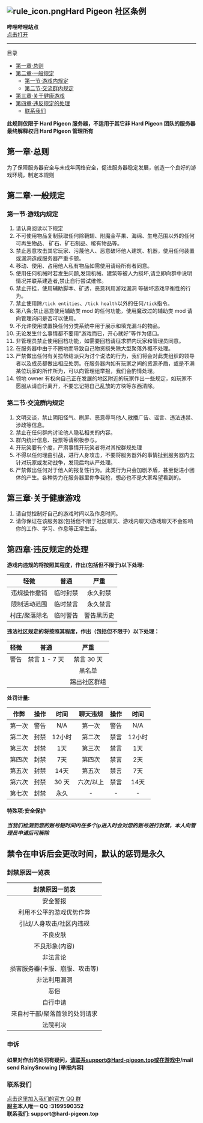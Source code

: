 ![rule_icon.png](https://s2.loli.net/2022/07/15/syzgfMehdVEw7pF.png)Hard Pigeon 社区条例
---

__哔哩哔哩站点__  
[点击打开](https://space.bilibili.com/592616376)  

----

目录
- [第一章·总则](#第一章总则)
- [第二章·一般规定](#第二章一般规定)
  - [第一节·游戏内规定](#第一节游戏内规定)
  - [第二节·交流群内规定](#第二节交流群内规定)
- [第三章·关于健康游戏](#第三章关于健康游戏)
- [第四章·违反规定的处理](#第四章违反规定的处理)
  - [联系我们](#联系我们)

__此规则仅限于 Hard Pigeon 服务器，不适用于其它非 Hard Pigeon 团队的服务器__  
__最终解释权归 Hard Pigeon 管理所有__

## 第一章·总则

为了保障服务器安全与未成年网络安全，促进服务器稳定发展，创造一个良好的游戏环境，制定本规则

## 第二章·一般规定

### 第一节·游戏内规定

1. 请认真阅读以下规定
2. 不可使用物品复制获取任何除鞘翅、附魔金苹果、海绵、生电范围以外的任何可再生物品、 矿石、矿石制品、稀有物品等。
3. 禁止恶意攻击其它玩家、污蔑他人、恶意破坏他人建筑、机器，使用任何装置或漏洞造成服务器严重卡顿。
4. 移动、使用、占用他人私有物品如需使用请经所有者同意。
5. 使用任何机械时若发生问题,发现机械、建筑等被人为损坏,请立即向群中说明情况并联系建造者,禁止自行尝试维修。
6. 禁止开挂，使用辅助脚本、矿透，恶意利用游戏漏洞 等破坏游戏平衡性的行为。
7. 禁止使用除`/tick entities`、`/tick health`以外的任何`/tick`指令。
8. 第八条;禁止恶意使用辅助类 mod 的任何功能，使用魔改过的辅助类 mod 请向管理询问是否可以使用。
9. 不允许使用或置换任何分类系统中用于展示和填充漏斗的物品。
10. 无论发生什么事情都不要用“游戏而已，开心就好”等作为借口。
11. 非管理员禁止使用回档功能，如需要回档请征求群内玩家和管理员同意。
12. 在服务器中由于不圈地而导致自己物资损失除大型聚落外概不处理。
13. 严禁做出任何有关拉帮结派只为讨个说法的行为，我们将会对此类组织的领导者以及成员都做出相应处罚。在服务器内如有玩家之间的资源矛盾，或是不满某位玩家的所作所为，可以向管理组举报，我们会酌情处理。
14. 领地 owner 有权向自己正在发展的地区附近的玩家作出一些规定，如玩家不愿服从请自行离开，不要忘记把自己乱放的方块等东西清除。

### 第二节·交流群内规定

1. 文明交谈，禁止阴阳怪气、刷屏、恶意辱骂他人,散播广告、谣言、违法违禁、 涉政等信息。
2. 禁止在任何群内讨论他人隐私相关的内容。
3. 群内统计信息、投票等请积极参与。
4. 开玩笑要有个度，严肃事情开玩笑者将对其按群规处理
5. 不得以任何理由引战，进行人身攻击，不要将服务器外的事情扯到服务器内去针对玩家或发动战争，发现后均从严处理。
6. 严禁做出任何对于他人的报复性行为。此类行为只会加剧矛盾，甚至促进小团体的产生。各种势力在服务器里你争我抢，想必也不是大家希望看到的。

## 第三章·关于健康游戏

1. 请自觉控制好自己的游戏时间以及作息时间。
2. 请你保证在该服务器(包括但不限于社区聊天、游戏内聊天)游戏聊天不会影响你的工作、学习、作息等正常生活。

## 第四章·违反规定的处理

__游戏内违规的将按照其程度，作出(包括但不限于)以下处理:__

| 轻微  | 普通 | 严重 |
| :-: | :-: | :-: |
|违规操作撤销|临时封禁|永久封禁|
|限制活动范围|临时禁言|永久禁言|
|村庄/聚落除名|临时警告|警告黑历史|

__违法社区规定的将按照其程度，作出（包括但不限于）以下处理：__

| 轻微  | 普通 | 严重 |
| :-: | :-: | :-: |
|警告|禁言 1 - 7 天|禁言 30 天|
| | |黑名单|
| | |踢出社区群组|

__处罚计量:__

| 作弊  | 操作 | 时间 | 聊天违规|操作|时间|
| :-: | :-: | :-: | :-: | :-: | :-: |
|第一次|警告|N/A|第一次|警告|N/A|
|第二次|封禁|12小时|第二次|禁言|12小时|
|第三次|封禁|1天|第三次|禁言|1天|
|第四次|封禁|7天|第四次|禁言|2天|
|第五次|封禁|14天|第五次|禁言|7天|
|第六次|封禁|30 天|六次/以上|禁言|14天|
|第七次|封禁|永久|-|-|-|

#### 特殊项:安全保护
##### 当我们检测到您的账号短时间内在多个ip进入时会对您的账号进行封禁，本人向管理员申请后可解除

## 禁令在申诉后会更改时间，默认的惩罚是永久
### 封禁原因一览表

|封禁原因一览表|
| :-: |
|安全警报|
|利用不公平的游戏优势作弊|
|引战/人身攻击/社区内违规|
|不良皮肤|
|不良形象(内容)|
|非法言论|
|损害服务器(卡服、崩服、攻击等)|
|非法利用漏洞|
|恶俗|
|自行申请|
|来自村干部/聚落首领的处罚请求|
|法院判决|

### 申诉
#### 如果对作出的处罚有疑问，请联系support@Hard-pigeon.top或在游戏中/mail send RainySnowing [举报内容]


### 联系我们

[点击这里加入我们的官方 QQ 群](https://jq.qq.com/?_wv=1027&k=DXkAmbOP)  
__服主本人唯一 QQ :3199590352__  
__联系我们: support@hard-pigeon.top__
